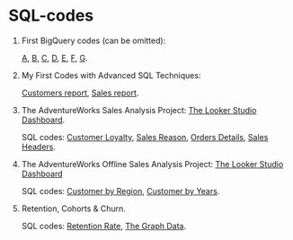 # SQL-codes
  1. First BigQuery codes (can be omitted):
     
       [A](https://github.com/GretaLim/sql-codes/blob/945559cf536192cc8cdbf60a11a0fd9acdedf74d/Module_1_Sprint_3_Task-1.1.sql),
       [B](https://github.com/GretaLim/sql-codes/blob/945559cf536192cc8cdbf60a11a0fd9acdedf74d/Module_1_Sprint_3_Task-1.2.sql),
       [C](https://github.com/GretaLim/sql-codes/blob/945559cf536192cc8cdbf60a11a0fd9acdedf74d/Module_1_Sprint_3_Task-1.3.sql),
       [D](https://github.com/GretaLim/sql-codes/blob/945559cf536192cc8cdbf60a11a0fd9acdedf74d/Module_1_Sprint_3_Task-1.4.sql),
       [E](https://github.com/GretaLim/sql-codes/blob/945559cf536192cc8cdbf60a11a0fd9acdedf74d/Module_1_Sprint_3_Task-2.1.sql),
       [F](https://github.com/GretaLim/sql-codes/blob/945559cf536192cc8cdbf60a11a0fd9acdedf74d/Module_1_Sprint_3_Task-2.2.sql),
       [G](https://github.com/GretaLim/sql-codes/blob/945559cf536192cc8cdbf60a11a0fd9acdedf74d/Module_1_Sprint_3_Task-2.3.sql).

  2. My First Codes with Advanced SQL Techniques:

       [Customers report](https://github.com/GretaLim/sql-codes/blob/f1cb9337d98c60e6dd9930cfe274bfbdf503b4b3/Module_1_Sprint_4_Task-1.sql),
       [Sales report](https://github.com/GretaLim/sql-codes/blob/f1cb9337d98c60e6dd9930cfe274bfbdf503b4b3/Module_1_Sprint_4_Task-2.sql).

  3. The AdventureWorks Sales Analysis Project:
     [The Looker Studio Dashboard](https://lookerstudio.google.com/reporting/519c4be3-078e-4ae2-a63a-240da90e364b).

     SQL codes: [Customer Loyalty](https://github.com/GretaLim/sql-codes/blob/918aa7bbd2b27e3d216c23a7905beccd1d6961eb/Module_2_Sprint_1_Customer_Loyalty.sql),
     [Sales Reason](https://github.com/GretaLim/sql-codes/blob/918aa7bbd2b27e3d216c23a7905beccd1d6961eb/Module_2_Sprint_1_Sales_reason.sql),
     [Orders Details](https://github.com/GretaLim/sql-codes/blob/918aa7bbd2b27e3d216c23a7905beccd1d6961eb/Module_2_Sprint_1_order_details.sql),
     [Sales Headers](https://github.com/GretaLim/sql-codes/blob/918aa7bbd2b27e3d216c23a7905beccd1d6961eb/Module_2_Sprint_1_sales_location.sql).

  4.  The AdventureWorks Offline Sales Analysis Project:
      [The Looker Studio Dashboard](https://lookerstudio.google.com/reporting/fbb33516-06de-4a6c-8494-e7ae779984b9)

      SQL codes: [Customer by Region](https://github.com/GretaLim/sql-codes/blob/ec90b3c7a866fca10dcda0e12e324a7193125270/Module_2_Sprint_2_Customer_by_Region.sql), 
     [Customer by Years](https://github.com/GretaLim/sql-codes/blob/ec90b3c7a866fca10dcda0e12e324a7193125270/Module_2_Sprint_2_Customer_by_year.sql).

  5. Retention, Cohorts & Churn.

     SQL codes: [Retention Rate](https://github.com/GretaLim/sql-codes/blob/bcbe84bbdcacfe850ec8665054182ad211cd06ca/M3%20S1%20retention.sql),
     [The Graph Data](https://github.com/GretaLim/sql-codes/blob/bcbe84bbdcacfe850ec8665054182ad211cd06ca/M3%20S1%20retention%20graph.sql).
